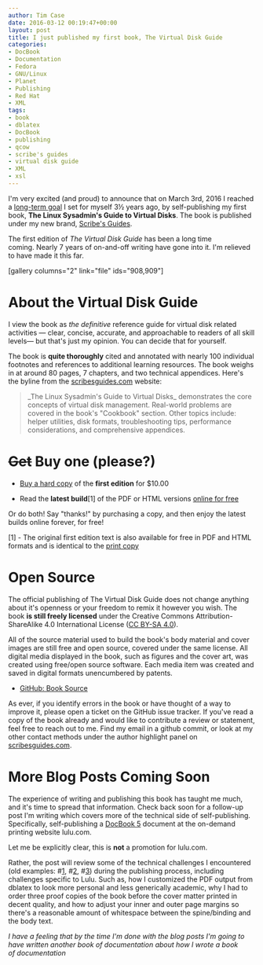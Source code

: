 ```yaml
---
author: Tim Case
date: 2016-03-12 00:19:47+00:00
layout: post
title: I just published my first book, The Virtual Disk Guide
categories:
- DocBook
- Documentation
- Fedora
- GNU/Linux
- Planet
- Publishing
- Red Hat
- XML
tags:
- book
- dblatex
- DocBook
- publishing
- qcow
- scribe's guides
- virtual disk guide
- XML
- xsl
---
```


I'm very excited (and proud) to announce that on March 3rd, 2016 I reached a [long-term goal](https://blog.lnx.cx/2012/08/29/on-long-term-goals/) I set for myself 3½ years ago, by self-publishing my first book, **The Linux Sysadmin's Guide to Virtual Disks**. The book is published under my new brand, [Scribe's Guides](http://scribesguides.com/).

The first edition of _The Virtual Disk Guide_ has been a long time coming. Nearly 7 years of on-and-off writing have gone into it. I'm relieved to have made it this far.

[gallery columns="2" link="file" ids="908,909"]


# About the Virtual Disk Guide


I view the book as _the definitive_ reference guide for virtual disk related activities — clear, concise, accurate, and approachable to readers of all skill levels— but that's just my opinion. You can decide that for yourself.

The book is **quite thoroughly** cited and annotated with nearly 100 individual footnotes and references to additional learning resources. The book weighs in at around 80 pages, 7 chapters, and two technical appendices. Here's the byline from the [scribesguides.com](http://scribesguides.com/) website:


<blockquote>_The Linux Sysadmin's Guide to Virtual Disks_ demonstrates the core concepts of virtual disk management. Real-world problems are covered in the book's "Cookbook" section. Other topics include: helper utilities, disk formats, troubleshooting tips, performance considerations, and comprehensive appendices.</blockquote>




# <del>Get</del> Buy one (please?)





	
  * [Buy a hard copy](https://www.lulu.com/content/paperback-book/the-linux-sysadmins-guide-to-virtual-disks/18420783) of the **first edition** for $10.00

	
  * Read the **latest build**[1] of the PDF or HTML versions [online for free](http://scribesguides.com/)


Or do both! Say "thanks!" by purchasing a copy, and then enjoy the latest builds online forever, for free!

[1] - The original first edition text is also available for free in PDF and HTML formats and is identical to the [print copy](https://www.lulu.com/content/paperback-book/the-linux-sysadmins-guide-to-virtual-disks/18420783)


# Open Source


The official publishing of The Virtual Disk Guide does not change anything about it's openness or your freedom to remix it however you wish. The book **is still freely licensed** under the Creative Commons Attribution-ShareAlike 4.0 International License ([CC BY-SA 4.0](https://creativecommons.org/licenses/by-sa/4.0/)).

All of the source material used to build the book's body material and cover images are still free and open source, covered under the same license. All digital media displayed in the book, such as figures and the cover art, was created using free/open source software. Each media item was created and saved in digital formats unencumbered by patents.



	
  * [GitHub: Book Source](https://github.com/tbielawa/Virtual-Disk-Guide)


As ever, if you identify errors in the book or have thought of a way to improve it, please open a ticket on the GitHub issue tracker. If you've read a copy of the book already and would like to contribute a review or statement, feel free to reach out to me. Find my email in a github commit, or look at my other contact methods under the author highlight panel on [scribesguides.com](http://scribesguides.com/).


# More Blog Posts Coming Soon


The experience of writing and publishing this book has taught me much, and it's time to spread that information. Check back soon for a follow-up post I'm writing which covers more of the technical side of self-publishing. Specifically, self-publishing a [DocBook 5](http://docbook.org/tdg51/en/html/) document at the on-demand printing website lulu.com.

Let me be explicitly clear, this is **not** a promotion for lulu.com.

Rather, the post will review some of the technical challenges I encountered (old examples: #[1](https://blog.lnx.cx/2013/01/21/working-on-the-virtual-disk-guide/), #[2](https://blog.lnx.cx/2013/06/23/update-using-ttf-fonts-with-docbook-and-dblatex/), #[3](https://blog.lnx.cx/2013/03/27/dblatex-docbook-acknowledgements-and-pdf-output/)) during the publishing process, including challenges specific to Lulu. Such as, how I customized the PDF output from dblatex to look more personal and less generically academic, why I had to order three proof copies of the book before the cover matter printed in decent quality, and how to adjust your inner and outer page margins so there's a reasonable amount of whitespace between the spine/binding and the body text.

_I have a feeling that by the time I'm done with the blog posts I'm going to have written _another_ book of documentation about _how_ I wrote a book of documentation_

